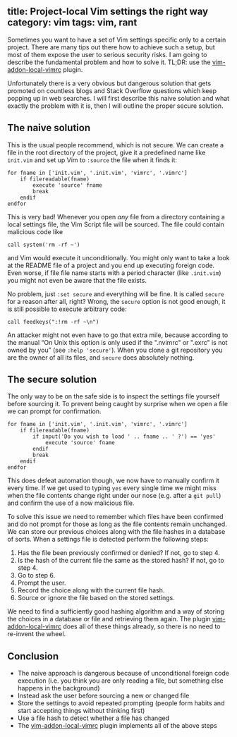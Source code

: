 title: Project-local Vim settings the right way
category: vim
tags: vim, rant
---

Sometimes you want to have a set of Vim settings specific only to a certain
project. There are many tips out there how to achieve such a setup, but most of
them expose the user to serious security risks. I am going to describe the
fundamental problem and how to solve it. TL;DR: use the [vim-addon-local-vimrc]
plugin.

Unfortunately there is a very obvious but dangerous solution that gets promoted
on countless blogs and Stack Overflow questions which keep popping up in web
searches. I will first describe this naive solution and what exactly the
problem with it is, then I will outline the proper secure solution.


## The naive solution

This is the usual people recommend, which is not secure. We can create a file
in the root directory of the project, give it a predefined name like `init.vim`
and set up Vim to `:source` the file when it finds it:

```vim
for fname in ['init.vim', '.init.vim', 'vimrc', '.vimrc']
    if filereadable(fname)
        execute 'source' fname
        break
    endif
endfor
```

This is very bad! Whenever you open *any* file from a directory containing a
local settings file, the Vim Script file will be sourced. The file could
contain malicious code like

```vim
call system('rm -rf ~')
```

and Vim would execute it unconditionally. You might only want to take a look at
the README file of a project and you end up executing foreign code. Even worse,
if file file name starts with a period character (like `.init.vim`) you might
not even be aware that the file exists.

No problem, just `:set secure` and everything will be fine. It is called
`secure` for a reason after all, right? Wrong, the `secure` option is not good
enough, it is still possible to execute arbitrary code:

```vim
call feedkeys(":!rm -rf ~\n")
```

An attacker might not even have to go that extra mile, because according to the
manual “On Unix this option is only used if the ".nvimrc" or ".exrc" is not
owned by you” (see `:help 'secure'`). When you clone a git repository you are
the owner of all its files, and `secure` does absolutely nothing.


## The secure solution

The only way to be on the safe side is to inspect the settings file yourself
before sourcing it. To prevent being caught by surprise when we open a file we
can prompt for confirmation.

```vim
for fname in ['init.vim', '.init.vim', 'vimrc', '.vimrc']
    if filereadable(fname)
        if input('Do you wish to load ' .. fname .. ' ?') == 'yes'
            execute 'source' fname
        endif
        break
    endif
endfor
```

This does defeat automation though, we now have to manually confirm it every
time. If we get used to typing `yes` every single time we might miss when the
file contents change right under our nose (e.g. after a `git pull`) and confirm
the use of a now malicious file.

To solve this issue we need to remember which files have been confirmed and do
not prompt for those as long as the file contents remain unchanged. We can
store our previous choices along with the file hashes in a database of sorts.
When a settings file is detected perform the following steps:

1. Has the file been previously confirmed or denied? If not, go to step 4.
2. Is the hash of the current file the same as the stored hash? If not, go to
   step 4.
3. Go to step 6.
4. Prompt the user.
5. Record the choice along with the current file hash.
6. Source or ignore the file based on the stored settings.

We need to find a sufficiently good hashing algorithm and a way of storing the
choices in a database or file and retrieving them again. The plugin
[vim-addon-local-vimrc] does all of these things already, so there is no need
to re-invent the wheel.


## Conclusion

- The naive approach is dangerous because of unconditional foreign code
	execution (i.e. you think you are only reading a file, but something else
	happens in the background)
- Instead ask the user before sourcing a new or changed file
- Store the settings to avoid repeated prompting (people form habits and start
	accepting things without thinking first)
- Use a file hash to detect whether a file has changed
- The [vim-addon-local-vimrc] plugin implements all of the above steps


[vim-addon-local-vimrc]: https://github.com/MarcWeber/vim-addon-local-vimrc
